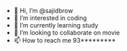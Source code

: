 - 👋 Hi, I’m @sajidbrow
- 👀 I’m interested in coding
- 🌱 I’m currently learning study
- 💞️ I’m looking to collaborate on movie
- 📫 How to reach me 93*********

<!---
sajidbrow/sajidbrow is a ✨ special ✨ repository because its `README.md` (this file) appears on your GitHub profile.
You can click the Preview link to take a look at your changes.
--->
